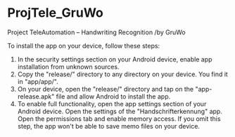 # ProjTele_GruWo
Project TeleAutomation – Handwriting Recognition /by GruWo

To install the app on your device, follow these steps:

1. In the security settings section on your Android device, enable app installation from unknown sources. 
2. Copy the "release/" directory to any directory on your device. You find it in "app/app/".
3. On your device, open the "release/" directory and tap on the "app-release.apk" file and allow Android to install the app.
4. To enable full functionality, open the app settings section of your Android device. Open the settings of the "Handschrifterkennung" app. Open the permissions tab and enable memory access. If you omit this step, the app won't be able to save memo files on your device.
